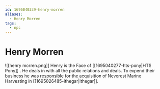 ```yaml
---
id: 1695040339-henry-morren
aliases:
  - Henry Morren
tags:
  - npc
---
```


# Henry Morren

![[henry morren.png]]
Henry is the Face of [[1695040277-hts-pony|HTS Pony]] . He deals in with all the public relations and deals.
To expend their business he was responsible for the acquisition of Neverest Marine Harvesting in [[1695026485-ithegar|Ithegar]].